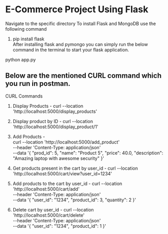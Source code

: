 
# E-Commerce Project Using Flask

Navigate to the specific directory
To install Flask and MongoDB use the following command 

1) pip install flask
\
After installing flask and pymongo you can simply run the below command in the terminal to start your flask application.

python app.py

## Below are the mentioned CURL command which you run in postman.

CURL Commands

1) Display Products - 
	curl --location 'http://localhost:5000/display_products'

2) Display product by ID -
	curl --location 'http://localhost:5000/display_product/1'

3) Add Products -  
	curl --location 'http://localhost:5000/add_product' \
		 --header 'Content-Type: application/json' \
		 --data '{
			"prod_id": 5, 
			"name": "Product 5", 
			"price": 40.0, 
			"description": "Amazing laptop with awesome security"
		}'

4) Get products present in the cart by user_id - 
	curl --location 'http://localhost:5000/cart/view?user_id=1234'

5) Add products to the cart by user_id - 
	curl --location 'http://localhost:5000/cart/add' \
	--header 'Content-Type: application/json' \
	--data '{
                "user_id": "1234",
                "product_id": 3,
                "quantity": 2
	        }'

6) Delete cart by user_id - 
	curl --location 'http://localhost:5000/cart/delete' \
		 --header 'Content-Type: application/json' \
		 --data '{
					"user_id": "1234",
					"product_id": 1
		        }'